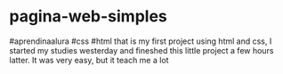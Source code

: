 # pagina-web-simples
#aprendinaalura #css #html
that is my first project using html and css, I started my studies westerday and fineshed this little project a few hours latter. It was very easy, but it teach me a lot
